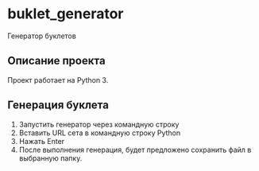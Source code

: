 # buklet_generator
Генератор буклетов
## Описание проекта
Проект работает на Python 3.
## Генерация буклета
1. Запустить генератор через командную строку
2. Вставить URL сета в командную строку Python
3. Нажать Enter
4. После выполнения генерация, будет предложено сохранить файл в выбранную папку.
